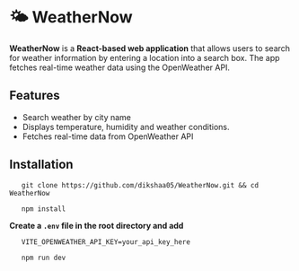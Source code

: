 # 🌤 WeatherNow

**WeatherNow** is a **React-based web application** that allows users to search for weather information by entering a location into a search box. The app fetches real-time weather data using the OpenWeather API.

## Features
- Search weather by city name
- Displays temperature, humidity and weather conditions.
- Fetches real-time data from OpenWeather API

## Installation
```
   git clone https://github.com/dikshaa05/WeatherNow.git && cd WeatherNow
```
```
   npm install
```

   **Create a `.env` file in the root directory and add**
   
```
   VITE_OPENWEATHER_API_KEY=your_api_key_here
```
```
   npm run dev
```
